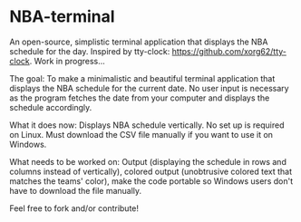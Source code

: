 # NBA-terminal
An open-source, simplistic terminal application that displays the NBA schedule for the day. Inspired by tty-clock: https://github.com/xorg62/tty-clock. Work in progress...

The goal: To make a minimalistic and beautiful terminal application that displays the NBA schedule for the current date. No user input is necessary as the program fetches the date from your computer and displays the schedule accordingly.

What it does now: Displays NBA schedule vertically. No set up is required on Linux. Must download the CSV file manually if you want to use it on Windows.

What needs to be worked on: Output (displaying the schedule in rows and columns instead of vertically), colored output (unobtrusive colored text that matches the teams' color), make the code portable so Windows users don't have to download the file manually.

Feel free to fork and/or contribute!
